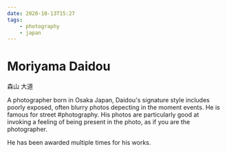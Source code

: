 ```yaml
---
date: 2020-10-13T15:27
tags:
    - photography
    - japan
---
```


# Moriyama Daidou

森山 大道

A photographer born in Osaka Japan, Daidou's signature style includes poorly
exposed, often blurry photos depecting in the moment events. He is famous for
street #photography. His photos are particularly good at invoking a feeling of
being present in the photo, as if you are the photographer.

He has been awarded multiple times for his works.

